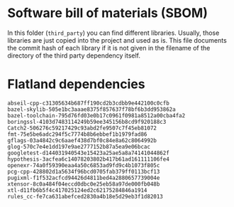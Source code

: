 # Software bill of materials (SBOM)

In this folder (`third_party`) you can find different libraries.
Usually, those libraries are just copied into the project and used as is.
This file documents the commit hash of each library if it is not given in the filename of the directory of the third party dependency itself.


# Flatland dependencies

```text
abseil-cpp-c31305634b687ff190cd2b3cdbb9e442100c0cfb
bazel-skylib-505e1bc3aaae8375f857637f78bf6b3dd953862a
bazel-toolchain-795d76fd03e0b17c0961f0981a8512a00cba4fa2
boringssl-4103d7483114249b59ee345156b8cd9f920188c3
Catch2-506276c59217429c93abd2fe9507c7f45eb81072
fmt-75e5be6adc294f5c7774b8b6ebbef1b1979fad86
gflags-03a4842c9c6aaef438d7bf0c84e8a62c8064992b
glog-570c7e4e1dd197e9ae2777152b87a5ea9e06bcac
googletest-d144031940543e15423a25ae5a8a74141044862f
hypothesis-3acfea6c14078203802b417b61ad161111106fe4
openexr-74a0f59390eaa4a50c6853ad9fd9c4b1073f805c
pcg-cpp-428802d1a5634f96bcd0705fab379ff0113bcf13
pugixml-f1f532acfcd94426d4811bed4a2880657739004e
xtensor-8c0a484f04eccd0dbc0e25eb58a97de000fb048b
xtl-d11fb6b5f4c417025124ed2c62175284846a1914
rules_cc-fe7ca631abefced2830a4b18e5d29eb3f1d82013
```

